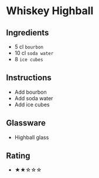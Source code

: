 # Whiskey Highball

## Ingredients
- 5 cl `bourbon`
- 10 cl `soda water`
- 8 `ice cubes`

## Instructions
- Add bourbon
- Add soda water
- Add ice cubes

## Glassware
- Highball glass

## Rating
- ★★☆☆☆